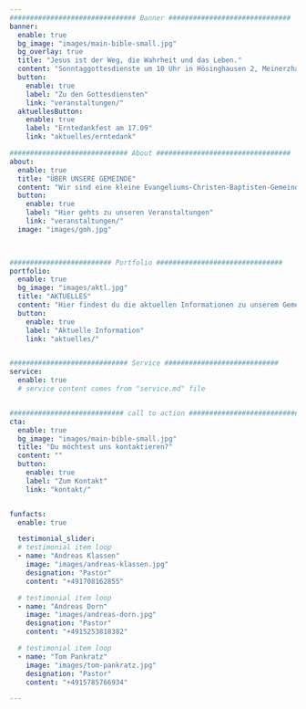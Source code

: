 ```yaml
---
############################### Banner ##############################
banner:
  enable: true
  bg_image: "images/main-bible-small.jpg"
  bg_overlay: true
  title: "Jesus ist der Weg, die Wahrheit und das Leben."
  content: "Sonntaggottesdienste um 10 Uhr in Hösinghausen 2, Meinerzhagen"
  button:
    enable: true
    label: "Zu den Gottesdiensten"
    link: "veranstaltungen/"
  aktuellesButton:
    enable: true
    label: "Erntedankfest am 17.09"
    link: "aktuelles/erntedank"

############################# About #################################
about:
  enable: true
  title: "ÜBER UNSERE GEMEINDE"
  content: "Wir sind eine kleine Evangeliums-Christen-Baptisten-Gemeinde im westlichen Süden Sauerlands. Die Grundlage unseres christlichen Glaubens ist die Bibel, das Wort Gottes. Jesus Christus real zu erleben, seinem Leben nachzuahmen und ihm bald leibhaftig zu begegnen ist das Ziel unserer Gemeinschaften und unsere gläubige Hoffnung. Wir glauben, dass Gott möchte, dass alle Menschen gerettet werden, was nur durch den Glauben an den Sohn Gottes Jesus Christus möglich ist. Die Bibel sagt: Der Glaube kommt aus der Predigt (Römer 10, 17). Deshalb laden wir herzlich zu unseren Gottesdiensten ein."
  button:
    enable: true
    label: "Hier gehts zu unseren Veranstaltungen"
    link: "veranstaltungen/"
  image: "images/gmh.jpg"
  


######################### Portfolio ###############################
portfolio:
  enable: true
  bg_image: "images/aktl.jpg"
  title: "AKTUELLES"
  content: "Hier findest du die aktuellen Informationen zu unserem Gemeindeleben, anstehende Gottesdienste und Veranstaltungen."
  button:
    enable: true
    label: "Aktuelle Information"
    link: "aktuelles/"


############################# Service ############################
service:
  enable: true
  # service content comes from "service.md" file


############################ call to action ###########################
cta:
  enable: true
  bg_image: "images/main-bible-small.jpg"
  title: "Du möchtest uns kontaktieren?"
  content: ""
  button:
    enable: true
    label: "Zum Kontakt"
    link: "kontakt/"


funfacts:
  enable: true

  testimonial_slider:
  # testimonial item loop
  - name: "Andreas Klassen"
    image: "images/andreas-klassen.jpg"
    designation: "Pastor"
    content: "+491708162855"

  # testimonial item loop
  - name: "Andreas Dorn"
    image: "images/andreas-dorn.jpg"
    designation: "Pastor"
    content: "+4915253818382"

  # testimonial item loop
  - name: "Tom Pankratz"
    image: "images/tom-pankratz.jpg"
    designation: "Pastor"
    content: "+4915785766934"

---
```

